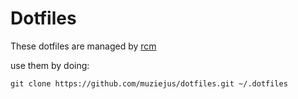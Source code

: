 # Dotfiles

These dotfiles are managed by [rcm](https://github.com/thoughtbot/rcm)

use them by doing:

```
git clone https://github.com/muziejus/dotfiles.git ~/.dotfiles
```
